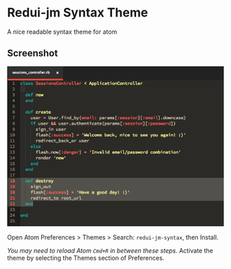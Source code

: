 # Redui-jm Syntax Theme

A nice readable syntax theme for atom

## Screenshot

![Redui-jm screenshot](https://raw.githubusercontent.com/juanmnl/redui-jm-theme/master/screenshot.png)


Open Atom Preferences > Themes > Search: `redui-jm-syntax`,
then Install.

*You may need to reload Atom `Cmd+R` in between these steps.*
Activate the theme by selecting the Themes section of Preferences.
